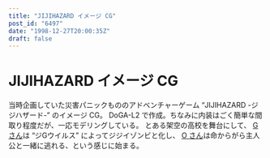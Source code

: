 ```yaml
---
title: "JIJIHAZARD イメージ CG"
post_id: "6497"
date: "1998-12-27T20:00:35Z"
draft: false
---
```


# JIJIHAZARD イメージ CG

当時企画していた災害パニックもののアドベンチャーゲーム “JIJIHAZARD -ジジハザード-” のイメージ CG。 DoGA-L2 で作成。ちなみに内装はごく簡単な間取り程度だが、一応モデリングしている。  とある架空の高校を舞台にして、 [G さん](/2912)は “ジGウイルス” によってジジイゾンビと化し、 [O さん](/2913)は命からがら主人公と一緒に逃れる、という感じに始まる。
